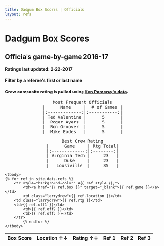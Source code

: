 ```yaml
---
title: Dadgum Box Scores | Officials
layout: refs
---
```


# Dadgum Box Scores 

## Officials game-by-game 2016-17

#### Ratings last updated: 2-22-2017

#### Filter by a referee's first or last name

#### Crew composite rating is pulled using [Ken Pomeroy's data](http://kenpom.com/officials.php). 


<pre style="text-align: center">
Most Frequent Officials
|      Name     |  # of Games |
|:-------------:|:-----------:|
| Ted Valentine |      5      |
|  Roger Ayers  |      5      |
|  Ron Groover  |      5      |
|  Mike Eades   |      5      |
</pre>

<pre style="text-align: center">
Best Crew Rating
|      Game     | Rtg Total|
|:-------------:|:--------:|
| Virginia Tech |     23   |
|      Duke     |     23   |
|   Lousiville  |     35   |
</pre>


<table id="example" class="display center" cellspacing="0" width="100%">
	<thead>
         <tr> 
           <th data-sortable="false">Box Score</th>
           <th class="larrydrew">Location ↑↓</th>
           <th class="larrydrew">Rating ↑↓</th>
           <th data-sortable="false">Ref 1</th>
           <th data-sortable="false">Ref 2</th>
           <th data-sortable="false">Ref 3</th>
         </tr>
     </thead>

    <tbody>
	{% for ref in site.data.refs %}
		<tr style="background-color: #{{ ref.style }};">
  			<td><a href="{{ ref.box }}" target="_blank">{{ ref.game }}</a></td>
  			<td class="larrydrew">{{ ref.location }}</td> 
        <td class="larrydrew">{{ ref.rtg }}</td> 
        <td>{{ ref.off1 }}</td> 
  			<td>{{ ref.off2 }}</td>
  			<td>{{ ref.off3 }}</td>
        </tr>
  			{% endfor %}
    </tbody>
</table>


